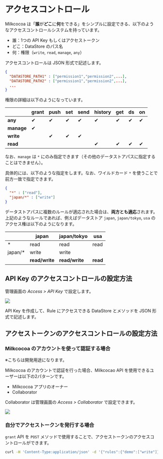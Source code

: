 # アクセスコントロール

Milkcocoa は「**誰**が**どこ**に**何**をできる」をシンプルに設定できる、以下のようなアクセスコントロールシステムを持っています。

- 誰：1つの API Key もしくはアクセストークン
- どこ：DataStore のパス名
- 何：権限（`write`, `read`, `manage`, `any`）

アクセスコントロールは JSON 形式で記述します。

```json
{
  "DATASTORE_PATH1" : ["permission1","permission2",...],
  "DATASTORE_PATH2" : ["permission1","permission2",...],
  ...
}
```

権限の詳細は以下のようになっています。

|  | grant | push | set | send | history | get | ds | on |
| --- | --- | --- | --- | --- | --- | --- | --- | --- |
| **any** | ✔︎ | ✔︎ | ✔︎ | ✔︎ | ✔︎ | ✔︎ | ✔︎ | ✔︎ |
| **manage** | ✔︎ |   |   |   |   |   |   |   |
| **write** |   | ✔︎ | ✔︎ | ✔︎ |   |   |   |   |
| **read** |   |   |   |   | ✔︎ | ✔︎ | ✔︎ | ✔︎ |

なお、`manage` は `*` にのみ指定できます（その他のデータストアパスに指定することはできません）。

具体的には、以下のような指定をします。なお、ワイルドカード `*` を使うことで前方一致で指定できます。

```json
{
  "*" : ["read"],
  "japan/*" : ["write"]
}
```

データストアパスに複数のルールが適応された場合は、**両方とも適応**されます。上記のようなルールであれば、例えばデータストア `japan`, `japan/tokyo`, `usa` のアクセス権は以下のようになります。

|   | japan | japan/tokyo | usa |
| --- | --- | --- | --- |
| * | read︎ | read︎ | read︎ |
| japan/* | write | write |   |
|   | **read/write** | **read/write** | **read** |

## API Key のアクセスコントロールの設定方法

管理画面の *Access > API Key* で設定します。

![](https://i.gyazo.com/a3ccedd0117bc7c0e0647e7a38e6854a.png)

API Key を作成して、Rule にアクセスできる DataStore とメソッドを JSON 形式で記述します。


## アクセストークンのアクセスコントロールの設定方法

### Milkcocoa のアカウントを使って認証する場合

※こちらは開発用途になります。

Milkcocoa のアカウントで認証を行った場合、Milkcocao API を使用できるユーザーは以下の2パターンです。

- Milkcocoa アプリのオーナー
- Collaborator

Collaborator は管理画面の *Access > Collaborator* で設定できます。

![](/img/guides-access-token-collaborator.png)


### 自分でアクセストークンを発行する場合

`grant` API を `POST` メソッドで使用することで、アクセストークンのアクセスコントロールができます。

```bash
curl -H 'Content-Type:application/json' -d '{"rules":{"demo":["write"]}}' https://pubsub1.mlkcca.com/api/grant/{{appid}}/{{apikey}}
```